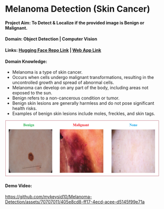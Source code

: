 # Melanoma Detection (Skin Cancer)

#### Project Aim: To Detect & Localize if the provided image is Benign or Malignant.

#### Domain: Object Detection | Computer Vision 

#### Links: [Hugging Face Repo Link](https://huggingface.co/spaces/mykeysid10/melanoma-detection/tree/main)   |   [Web App Link](https://huggingface.co/spaces/mykeysid10/melanoma-detection)

#### Domain Knowledge:

- Melanoma is a type of skin cancer.
- Occurs when cells undergo malignant transformations, resulting in the uncontrolled growth and spread of abnormal cells.
- Melanoma can develop on any part of the body, including areas not exposed to the sun.
- Benign refers to a non-cancerous condition or tumor.
- Benign skin lesions are generally harmless and do not pose significant health risks.
- Examples of benign skin lesions include moles, freckles, and skin tags.

![Domain Knowledge](https://github.com/mykeysid10/Melanoma-Detection/blob/main/sample%20images/domain_knowledge.png)

#### Demo Video:

https://github.com/mykeysid10/Melanoma-Detection/assets/70707011/405e8cd8-ff17-4ecd-acee-d5145f99e71a
